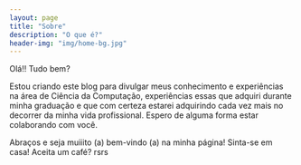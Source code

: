 ```yaml
---
layout: page
title: "Sobre"
description: "O que é?"
header-img: "img/home-bg.jpg"
---
```


Olá!! Tudo bem?

Estou criando este blog para divulgar meus conhecimento e experiências na área de Ciência da Computação, experiências essas que adquiri durante minha graduação e que com certeza estarei adquirindo cada vez mais no decorrer da minha vida profissional. Espero de alguma forma estar colaborando com você.

Abraços e seja muiiito (a) bem-vindo (a) na minha página! Sinta-se em casa! Aceita um café? rsrs
